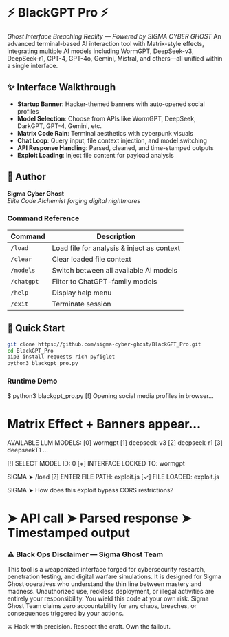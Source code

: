 # ⚡ BlackGPT Pro ⚡  
*Ghost Interface Breaching Reality — Powered by SIGMA CYBER GHOST*
An advanced terminal-based AI interaction tool with Matrix-style effects, integrating multiple AI models including WormGPT, DeepSeek-v3, DeepSeek-r1, GPT-4, GPT-4o, Gemini, Mistral, and others—all unified within a single interface.

## ✨ Interface Walkthrough
- **Startup Banner**: Hacker-themed banners with auto-opened social profiles  
- **Model Selection**: Choose from APIs like WormGPT, DeepSeek, DarkGPT, GPT-4, Gemini, etc.  
- **Matrix Code Rain**: Terminal aesthetics with cyberpunk visuals  
- **Chat Loop**: Query input, file context injection, and model switching  
- **API Response Handling**: Parsed, cleaned, and time-stamped outputs  
- **Exploit Loading**: Inject file content for payload analysis  

## 🧨 Author
**Sigma Cyber Ghost**  
*Elite Code Alchemist forging digital nightmares*

### Command Reference
| Command    | Description                                  |
|------------|----------------------------------------------|
| `/load`    | Load file for analysis & inject as context   |
| `/clear`   | Clear loaded file context                    |
| `/models`  | Switch between all available AI models       |
| `/chatgpt` | Filter to ChatGPT-family models              |
| `/help`    | Display help menu                            |
| `/exit`    | Terminate session                            |

## 🚀 Quick Start
```bash
git clone https://github.com/sigma-cyber-ghost/BlackGPT_Pro.git
cd BlackGPT_Pro
pip3 install requests rich pyfiglet
python3 blackgpt_pro.py
```
### Runtime Demo
$ python3 blackgpt_pro.py
[!] Opening social media profiles in browser...

# Matrix Effect + Banners appear...

AVAILABLE LLM MODELS:
[0] wormgpt
[1] deepseek-v3
[2] deepseek-r1
[3] deepseekT1
...

[!] SELECT MODEL ID: 0
[+] INTERFACE LOCKED TO: wormgpt

SIGMA ➤ /load
[?] ENTER FILE PATH: exploit.js
[✓] FILE LOADED: exploit.js

SIGMA ➤ How does this exploit bypass CORS restrictions?
# ➤ API call ➤ Parsed response ➤ Timestamped output

### ⚠️ Black Ops Disclaimer — Sigma Ghost Team
This tool is a weaponized interface forged for cybersecurity research, penetration testing, and digital warfare simulations. It is designed for Sigma Ghost operatives who understand the thin line between mastery and madness. Unauthorized use, reckless deployment, or illegal activities are entirely your responsibility. You wield this code at your own risk. Sigma Ghost Team claims zero accountability for any chaos, breaches, or consequences triggered by your actions.

⚔️ Hack with precision. Respect the craft. Own the fallout.
